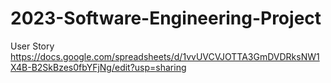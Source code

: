# 2023-Software-Engineering-Project

User Story https://docs.google.com/spreadsheets/d/1vvUVCVJOTTA3GmDVDRksNW1X4B-B2SkBzes0fbYFjNg/edit?usp=sharing
